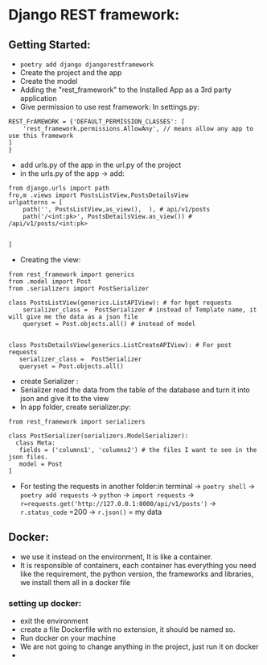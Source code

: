 # Django REST framework:

## Getting Started:
* `poetry add django djangorestframework`
* Create the project and the app
* Create the model
* Adding the "rest_framework" to the Installed App as a 3rd party application
* Give permission to use rest framework:  In settings.py:
```
REST_FrAMEWORK = {'DEFAULT_PERMISSION_CLASSES': [
    'rest_framework.permissions.AllowAny', // means allow any app to use this framework
]
}
```
* add urls.py of the app in the url.py of the project
* in the urls.py of the app -> add:
```
from django.urls import path
fro,m .views import PostsListView,PostsDetailsView
urlpatterns = [
    path('', PostsListView,as_view(),  ), # api/v1/posts
    path('/<int:pk>', PostsDetailsView.as_view()) # /api/v1/posts/<int:pk>


]
```
* Creating the view: 
```
from rest_framework import generics
from .model import Post
from .serializers import PostSerializer

class PostsListView(generics.ListAPIView): # for hget requests
    serializer_class =  PostSerializer # instead of Template name, it will give me the data as a json file
    queryset = Post.objects.all() # instead of model


class PostsDetailsView(generics.ListCreateAPIView): # For post requests
   serializer_class =  PostSerializer
   queryset = Post.objects.all()

```
* create Serializer :
 * Serializer read the data from the table of the database and turn it into json and give it to the view
 * In app folder, create serializer.py:
```
from rest_framework import serializers

class PostSerializer(serializers.ModelSerializer):
  class Meta:
   fields = ('columns1', 'columns2') # the files I want to see in the json files.
   model = Post
]
```

* For testing the requests in another folder:in terminal -> `poetry shell` -> `poetry add requests` -> `python` -> `import requests` -> `r=requests.get('http://127.0.0.1:8000/api/v1/posts')` -> `r.status_code` =200 -> `r.json()` = my data

## Docker:
* we use it instead on the environment, It is like a container.
* It is responsible of containers, each container has everything you need like the requirement, the python version, the frameworks and libraries, we install them all in a docker file

### setting up docker:
* exit the environment
* create a file Dockerfile with no extension, it should be named so.
* Run docker on your machine
* We are not going to change anything in the project, just run it on docker
* 